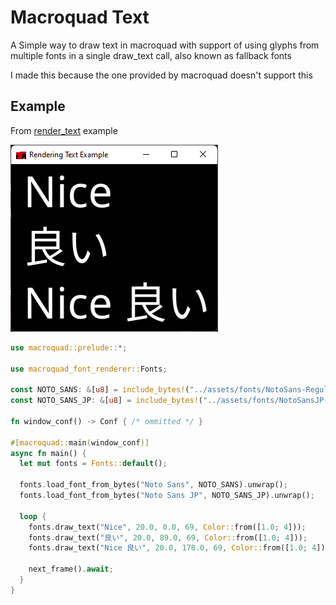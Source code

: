 # Macroquad Text

A Simple way to draw text in macroquad with support of using glyphs
from multiple fonts in a single draw_text call, also known as fallback fonts

I made this because the one provided by macroquad doesn't support this

## Example
From [render_text](examples/render_text.rs) example

![img.png](examples/render_text_window.png)
```rust
use macroquad::prelude::*;

use macroquad_font_renderer::Fonts;

const NOTO_SANS: &[u8] = include_bytes!("../assets/fonts/NotoSans-Regular.ttf");
const NOTO_SANS_JP: &[u8] = include_bytes!("../assets/fonts/NotoSansJP-Regular.otf");

fn window_conf() -> Conf { /* ommitted */ }

#[macroquad::main(window_conf)]
async fn main() {
  let mut fonts = Fonts::default();
  
  fonts.load_font_from_bytes("Noto Sans", NOTO_SANS).unwrap();
  fonts.load_font_from_bytes("Noto Sans JP", NOTO_SANS_JP).unwrap();

  loop {
    fonts.draw_text("Nice", 20.0, 0.0, 69, Color::from([1.0; 4]));
    fonts.draw_text("良い", 20.0, 89.0, 69, Color::from([1.0; 4]));
    fonts.draw_text("Nice 良い", 20.0, 178.0, 69, Color::from([1.0; 4]));

    next_frame().await;
  }
}
